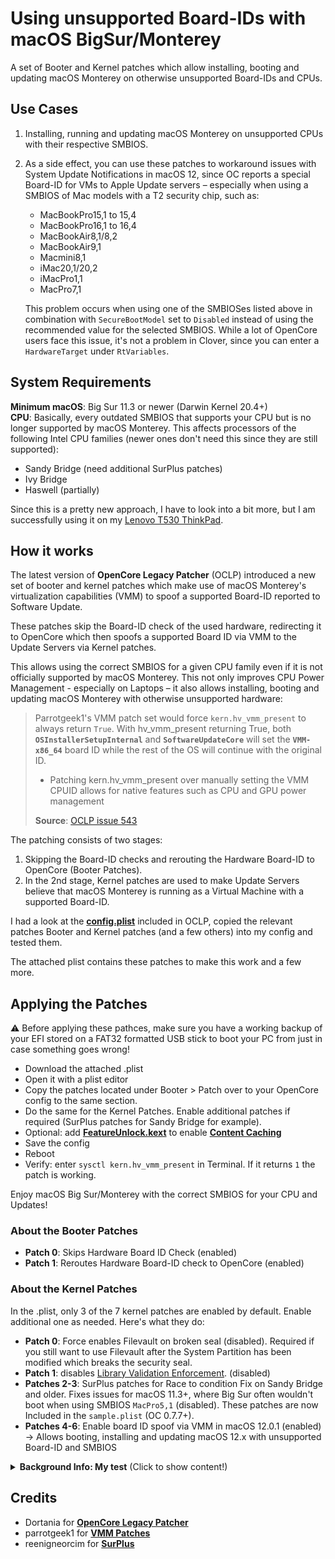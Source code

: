 # Using unsupported Board-IDs with macOS BigSur/Monterey
A set of Booter and Kernel patches which allow installing, booting and updating macOS Monterey on otherwise unsupported Board-IDs and CPUs.

## Use Cases
1. Installing, running and updating macOS Monterey on unsupported CPUs with their respective SMBIOS.
2. As a side effect, you can use these patches to workaround issues with System Update Notifications in macOS 12, since OC reports a special Board-ID for VMs to Apple Update servers – especially when using a SMBIOS of Mac models with a T2 security chip, such as:

	- MacBookPro15,1 to 15,4
	- MacBookPro16,1 to 16,4
	- MacBookAir8,1/8,2
	- MacBookAir9,1
	- Macmini8,1
	- iMac20,1/20,2
	- iMacPro1,1
	- MacPro7,1

	This problem occurs when using one of the SMBIOSes listed above in combination with `SecureBootModel` set to `Disabled` instead of using the recommended value for the selected SMBIOS. While a lot of OpenCore users face this issue, it's not a problem in Clover, since you can enter a `HardwareTarget` under `RtVariables`.

## System Requirements
**Minimum macOS**: Big Sur 11.3 or newer (Darwin Kernel 20.4+)</br>
**CPU**: Basically, every outdated SMBIOS that supports your CPU but is no longer supported by macOS Monterey. This affects processors of the following Intel CPU families (newer ones don't need this since they are still supported):

- Sandy Bridge (need additional SurPlus patches)
- Ivy Bridge
- Haswell (partially)

Since this is a pretty new approach, I have to look into a bit more, but I am successfully using it on my [Lenovo T530 ThinkPad](https://github.com/5T33Z0/Lenovo-T530-Hackinosh-OpenCore). 

## How it works
The latest version of **OpenCore Legacy Patcher** (OCLP) introduced a new set of booter and kernel patches which make use of macOS Monterey's virtualization capabilities (VMM) to spoof a supported Board-ID reported to Software Update.

These patches skip the Board-ID check of the used hardware, redirecting it to OpenCore which then spoofs a supported Board ID via VMM to the Update Servers via Kernel patches.

This allows using the correct SMBIOS for a given CPU family even if it is not officially supported by macOS Monterey. This not only improves CPU Power Management - especially on Laptops – it also allows installing, booting and updating macOS Monterey with otherwise unsupported hardware:

> Parrotgeek1's VMM patch set would force `kern.hv_vmm_present` to always return `True`. With hv_vmm_present returning True, both **`OSInstallerSetupInternal`** and **`SoftwareUpdateCore`** will set the **`VMM-x86_64`** board ID while the rest of the OS will continue with the original ID.
>
> - Patching kern.hv_vmm_present over manually setting the VMM CPUID allows for native features such as CPU and GPU power management
>
> **Source**: [OCLP issue 543](https://github.com/dortania/OpenCore-Legacy-Patcher/issues/543)

The patching consists of two stages:

1. Skipping the Board-ID checks and rerouting the Hardware Board-ID to OpenCore (Booter Patches).
2. In the 2nd stage, Kernel patches are used to make Update Servers believe that macOS Monterey is running as a Virtual Machine with a supported Board-ID.

I had a look at the [**config.plist**](https://github.com/dortania/OpenCore-Legacy-Patcher/blob/4a8f61a01da72b38a4b2250386cc4b497a31a839/payloads/Config/config.plist) included in OCLP, copied the relevant patches Booter and Kernel patches (and a few others) into my config and tested them.

The attached plist contains these patches to make this work and a few more.

## Applying the Patches
:warning: Before applying these pathces, make sure you have a working backup of your EFI stored on a FAT32 formatted USB stick to boot your PC from just in case something goes wrong!

- Download the attached .plist
- Open it with a plist editor
- Copy the patches located under Booter > Patch over to your OpenCore config to the same section.
- Do the same for the Kernel Patches. Enable additional patches if required (SurPlus patches for Sandy Bridge for example).
- Optional: add [**FeatureUnlock.kext**](https://github.com/acidanthera/FeatureUnlock) to enable [**Content Caching**](https://support.apple.com/en-ca/guide/mac-help/mchl9388ba1b/mac)
- Save the config
- Reboot
- Verify: enter `sysctl kern.hv_vmm_present` in Terminal. If it returns `1` the patch is working.

Enjoy macOS Big Sur/Monterey with the correct SMBIOS for your CPU and Updates!

### About the Booter Patches
- **Patch 0**: Skips Hardware Board ID Check (enabled)
- **Patch 1**: Reroutes Hardware Board-ID check to OpenCore (enabled)

### About the Kernel Patches
In the .plist, only 3 of the 7 kernel patches are enabled by default. Enable additional one as needed. Here's what they do:

- **Patch 0**: Force enables Filevault on broken seal (disabled). Required if you still want to use Filevault after the System Partition has been modified which breaks the security seal.
- **Patch 1**: disables [Library Validation Enforcement](https://www.naut.ca/blog/2020/11/13/forbidden-commands-to-liberate-macos/). (disabled)
- **Patches 2-3**: SurPlus patches for Race to condition Fix on Sandy Bridge and older. Fixes issues for macOS 11.3+, where Big Sur often wouldn't boot when using SMBIOS `MacPro5,1` (disabled). These patches are now Included in the `sample.plist` (OC 0.7.7+).
- **Patches 4-6**: Enable board ID spoof via VMM in macOS 12.0.1 (enabled) &rarr; Allows booting, installing and updating macOS 12.x with unsupported Board-ID and SMBIOS

<details>
<summary><strong>Background Info: My test</strong> (Click to show content!)</summary>

## Testing the Patches

I tested these patches on my Lenovo T530 Notebook, using an Ivy Bridge CPU with `MacBookPro10,1` SMBIOS, which is officially not compatible with macOS Monterey. After rebooting, the system started without using `-no_compat_check` boot-arg, as you can see here:

![Proof01](https://user-images.githubusercontent.com/76865553/139529766-87daac84-126e-4dfc-ac1d-37e4730e0bbf.png)

Terminal shows the currently used Board-ID which belongs to the `MacBookPro10,1` SMBIOS as you can see in Clover Configurator. Usually, running macOS would require using `MacBookPro11,4` which uses a different Board-ID as you can see in the Clover Configurator snippet:

![Proof02](https://user-images.githubusercontent.com/76865553/139529778-6f82306a-22db-43dd-b594-c863af6e4ddd.png)
  
Next, I checked for updates and was offered macOS 12.1 beta:

![Proof03](https://user-images.githubusercontent.com/76865553/139529788-d8ca770e-f8c2-49a8-a44e-908137f5e45c.png)
  
Which I installed…
  
![Proof04](https://user-images.githubusercontent.com/76865553/139529792-d92e52d3-5f91-4044-b788-730d603327b3.png)

Installation went smoothly and macOS 12.1 booted without issues:

![About](https://user-images.githubusercontent.com/76865553/139529802-3ea61297-7c7b-4369-8c21-4160b437f1a6.png)
</details>

## Credits
- Dortania for [**OpenCore Legacy Patcher**](https://github.com/dortania/OpenCore-Legacy-Patcher)
- parrotgeek1 for [**VMM Patches**](https://github.com/dortania/OpenCore-Legacy-Patcher/blob/4a8f61a01da72b38a4b2250386cc4b497a31a839/payloads/Config/config.plist#L1222-L1281)
- reenigneorcim for [**SurPlus**](https://github.com/reenigneorcim/SurPlus)
